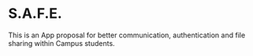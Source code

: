 # S.A.F.E.
This is an App proposal for better communication, authentication and file sharing within Campus students.
